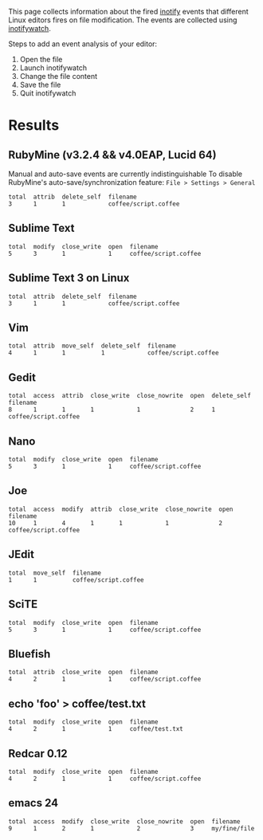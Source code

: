 This page collects information about the fired [inotify](http://en.wikipedia.org/wiki/Inotify) events that different Linux editors fires on file modification. The events are collected using  [inotifywatch](http://linux.die.net/man/1/inotifywatch).

Steps to add an event analysis of your editor: 

1. Open the file
2. Launch inotifywatch
3. Change the file content
4. Save the file
5. Quit inotifywatch

# Results

## RubyMine (v3.2.4 && v4.0EAP, Lucid 64)

Manual and auto-save events are currently indistinguishable
To disable RubyMine's auto-save/synchronization feature: `File > Settings > General`

    total  attrib  delete_self  filename
    3      1       1            coffee/script.coffee

## Sublime Text

    total  modify  close_write  open  filename
    5      3       1            1     coffee/script.coffee

## Sublime Text 3 on Linux

    total  attrib  delete_self  filename
    3      1       1            coffee/script.coffee

## Vim

    total  attrib  move_self  delete_self  filename
    4      1       1          1            coffee/script.coffee

## Gedit

    total  access  attrib  close_write  close_nowrite  open  delete_self  filename
    8      1       1       1            1              2     1            coffee/script.coffee

## Nano

    total  modify  close_write  open  filename
    5      3       1            1     coffee/script.coffee

## Joe

    total  access  modify  attrib  close_write  close_nowrite  open  filename
    10     1       4       1       1            1              2     coffee/script.coffee

## JEdit

    total  move_self  filename
    1      1          coffee/script.coffee

## SciTE

    total  modify  close_write  open  filename
    5      3       1            1     coffee/script.coffee

## Bluefish

    total  attrib  close_write  open  filename
    4      2       1            1     coffee/script.coffee

## echo 'foo' > coffee/test.txt

    total  modify  close_write  open  filename
    4      2       1            1     coffee/test.txt

## Redcar 0.12
    total  modify  close_write  open  filename
    4      2       1            1     coffee/script.coffee
    
## emacs 24

    total  access  modify  close_write  close_nowrite  open  filename
    9      1       2       1            2              3     my/fine/file

